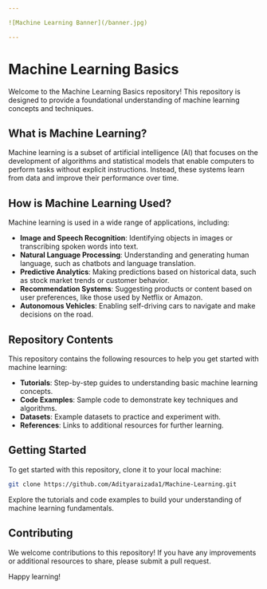 ```yaml
---

![Machine Learning Banner](/banner.jpg)

---
```



# Machine Learning Basics

Welcome to the Machine Learning Basics repository! This repository is designed to provide a foundational understanding of machine learning concepts and techniques.

## What is Machine Learning?

Machine learning is a subset of artificial intelligence (AI) that focuses on the development of algorithms and statistical models that enable computers to perform tasks without explicit instructions. Instead, these systems learn from data and improve their performance over time.

## How is Machine Learning Used?

Machine learning is used in a wide range of applications, including:

- **Image and Speech Recognition**: Identifying objects in images or transcribing spoken words into text.
- **Natural Language Processing**: Understanding and generating human language, such as chatbots and language translation.
- **Predictive Analytics**: Making predictions based on historical data, such as stock market trends or customer behavior.
- **Recommendation Systems**: Suggesting products or content based on user preferences, like those used by Netflix or Amazon.
- **Autonomous Vehicles**: Enabling self-driving cars to navigate and make decisions on the road.

## Repository Contents

This repository contains the following resources to help you get started with machine learning:

- **Tutorials**: Step-by-step guides to understanding basic machine learning concepts.
- **Code Examples**: Sample code to demonstrate key techniques and algorithms.
- **Datasets**: Example datasets to practice and experiment with.
- **References**: Links to additional resources for further learning.

## Getting Started

To get started with this repository, clone it to your local machine:

```bash
git clone https://github.com/Adityaraizada1/Machine-Learning.git
```

Explore the tutorials and code examples to build your understanding of machine learning fundamentals.

## Contributing

We welcome contributions to this repository! If you have any improvements or additional resources to share, please submit a pull request.


Happy learning!